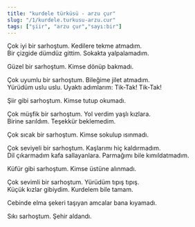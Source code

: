 ```yaml
---
title: "kurdele türküsü - arzu çur"
slug: "/1/kurdele.turkusu-arzu.cur"
tags: ["şiir", "arzu çur","sayı:bir"]
---
```


Çok iyi bir sarhoştum. Kedilere tekme atmadım.  
Bir çizgide dümdüz gittim. Sokakta yalpalamadım.

Güzel bir sarhoştum. Kimse dönüp bakmadı.

Çok uyumlu bir sarhoştum. Bileğime jilet atmadım.  
Yürüdüm uslu uslu. Uyaktı adımlarım: Tik-Tak! Tik-Tak!

Şiir gibi sarhoştum. Kimse tutup okumadı.

Çok müşfik bir sarhoştum. Yol verdim yaşlı kızlara.  
Birine sarıldım. Teşekkür beklemedim.

Çok sıcak bir sarhoştum. Kimse sokulup ısınmadı.

Çok seviyeli bir sarhoştum. Kaşlarımı hiç kaldırmadım.  
Dil çıkarmadım kafa sallayanlara. Parmağımı bile kımıldatmadım.

Küfür gibi sarhoştum. Kimse üstüne alınmadı.

Çok sevimli bir sarhoştum. Yürüdüm tıpış tıpış.  
Küçük kızlar gibiydim. Kurdelem bile tamam.

Cebinde elma şekeri taşıyan amcalar bana kıyamadı.

Sıkı sarhoştum. Şehir aldandı.
